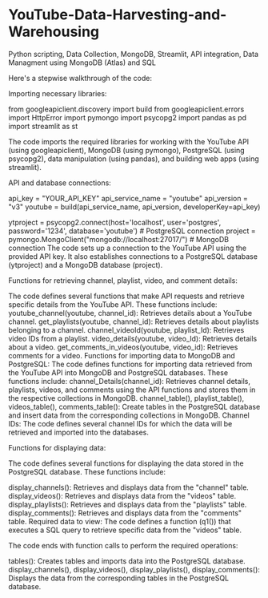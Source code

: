 # YouTube-Data-Harvesting-and-Warehousing
Python scripting, Data Collection, MongoDB, Streamlit, API integration, Data Managment using MongoDB (Atlas) and SQL

Here's a stepwise walkthrough of the code:

Importing necessary libraries:

from googleapiclient.discovery import build
from googleapiclient.errors import HttpError
import pymongo
import psycopg2
import pandas as pd
import streamlit as st

The code imports the required libraries for working with the YouTube API (using googleapiclient), MongoDB (using pymongo), PostgreSQL (using psycopg2), data manipulation (using pandas), and building web apps (using streamlit).

API and database connections:

api_key = "YOUR_API_KEY"
api_service_name = "youtube"
api_version = "v3"
youtube = build(api_service_name, api_version, developerKey=api_key)

ytproject = psycopg2.connect(host='localhost', user='postgres', password='1234', database='youtube')  # PostgreSQL connection
project = pymongo.MongoClient("mongodb://localhost:27017/")  # MongoDB connection
The code sets up a connection to the YouTube API using the provided API key. It also establishes connections to a PostgreSQL database (ytproject) and a MongoDB database (project).

Functions for retrieving channel, playlist, video, and comment details:

The code defines several functions that make API requests and retrieve specific details from the YouTube API. These functions include:
youtube_channel(youtube, channel_id): Retrieves details about a YouTube channel.
get_playlists(youtube, channel_id): Retrieves details about playlists belonging to a channel.
channel_videoId(youtube, playlist_Id): Retrieves video IDs from a playlist.
video_details(youtube, video_Id): Retrieves details about a video.
get_comments_in_videos(youtube, video_id): Retrieves comments for a video.
Functions for importing data to MongoDB and PostgreSQL:
The code defines functions for importing data retrieved from the YouTube API into MongoDB and PostgreSQL databases. These functions include:
channel_Details(channel_id): Retrieves channel details, playlists, videos, and comments using the API functions and stores them in the respective collections in MongoDB.
channel_table(), playlist_table(), videos_table(), comments_table(): Create tables in the PostgreSQL database and insert data from the corresponding collections in MongoDB.
Channel IDs:
The code defines several channel IDs for which the data will be retrieved and imported into the databases.

Functions for displaying data:

The code defines several functions for displaying the data stored in the PostgreSQL database. These functions include:

display_channels(): Retrieves and displays data from the "channel" table.
display_videos(): Retrieves and displays data from the "videos" table.
display_playlists(): Retrieves and displays data from the "playlists" table.
display_comments(): Retrieves and displays data from the "comments" table.
Required data to view:
The code defines a function (q1()) that executes a SQL query to retrieve specific data from the "videos" table.

The code ends with function calls to perform the required operations:

tables(): Creates tables and imports data into the PostgreSQL database.
display_channels(), display_videos(), display_playlists(), display_comments(): Displays the data from the corresponding tables in the PostgreSQL database.

